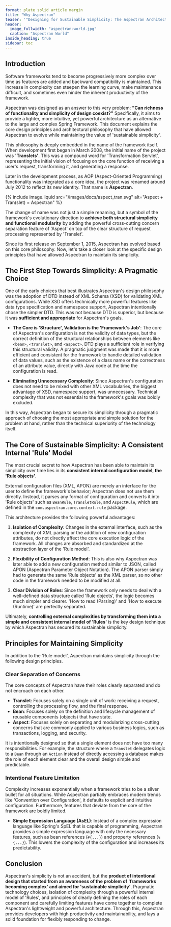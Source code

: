 ```yaml
---
format: plate solid article margin
title: "Why Aspectran"
teaser: '"Designing for Sustainable Simplicity: The Aspectran Architectural Philosophy"'
header:
  image_fullwidth: "aspectran-world.jpg"
  caption: "Aspectran World"
inside_heading: true
sidebar: toc
---
```


## Introduction

Software frameworks tend to become progressively more complex over time as features are added and backward compatibility is maintained. This increase in complexity can steepen the learning curve, make maintenance difficult, and sometimes even hinder the inherent productivity of the framework.

Aspectran was designed as an answer to this very problem: **"Can richness of functionality and simplicity of design coexist?"** Specifically, it aims to provide a lighter, more intuitive, yet powerful architecture as an alternative to the large and complex Spring Framework. This document explains the core design principles and architectural philosophy that have allowed Aspectran to evolve while maintaining the value of 'sustainable simplicity'.

This philosophy is deeply embedded in the name of the framework itself. When development first began in March 2008, the initial name of the project was **'Translets'**. This was a compound word for 'Transformation Servlet', representing the initial vision of focusing on the core function of receiving a user's request, transforming it, and generating a response.

Later in the development process, as AOP (Aspect-Oriented Programming) functionality was integrated as a core idea, the project was renamed around July 2012 to reflect its new identity. That name is **Aspectran**.

{% include image.liquid src="/images/docs/aspect_tran.svg" alt="Aspect + Tran(slet) = Aspectran" %}

The change of name was not just a simple renaming, but a symbol of the framework's evolutionary direction to **achieve both structural simplicity and functional modularity** by adding the powerful cross-cutting concern separation feature of 'Aspect' on top of the clear structure of request processing represented by 'Translet'.

Since its first release on September 1, 2015, Aspectran has evolved based on this core philosophy. Now, let's take a closer look at the specific design principles that have allowed Aspectran to maintain its simplicity.

## The First Step Towards Simplicity: A Pragmatic Choice

One of the early choices that best illustrates Aspectran's design philosophy was the adoption of DTD instead of XML Schema (XSD) for validating XML configurations. While XSD offers technically more powerful features like data type specification and namespace support, Aspectran intentionally chose the simpler DTD. This was not because DTD is superior, but because it was **sufficient and appropriate** for Aspectran's goals.

-   **The Core is 'Structure', Validation is the 'Framework's Job'**: The core of Aspectran's configuration is not the validity of data types, but the correct definition of the structural relationships between elements like `<bean>`, `<translet>`, and `<aspect>`. DTD plays a sufficient role in verifying this structural validity. A pragmatic judgment was made that it is more efficient and consistent for the framework to handle detailed validation of data values, such as the existence of a class name or the correctness of an attribute value, directly with Java code at the time the configuration is read.

-   **Eliminating Unnecessary Complexity**: Since Aspectran's configuration does not need to be mixed with other XML vocabularies, the biggest advantage of XSD, namespace support, was unnecessary. Technical complexity that was not essential to the framework's goals was boldly excluded.

In this way, Aspectran began to secure its simplicity through a pragmatic approach of choosing the most appropriate and simple solution for the problem at hand, rather than the technical superiority of the technology itself.

## The Core of Sustainable Simplicity: A Consistent Internal 'Rule' Model

The most crucial secret to how Aspectran has been able to maintain its simplicity over time lies in its **consistent internal configuration model, the 'Rule objects'**.

External configuration files (XML, APON) are merely an interface for the user to define the framework's behavior; Aspectran does not use them directly. Instead, it parses any format of configuration and converts it into 'Rule objects' such as `BeanRule`, `TransletRule`, and `AspectRule`, which are defined in the `com.aspectran.core.context.rule` package.

This architecture provides the following powerful advantages:

1.  **Isolation of Complexity**: Changes in the external interface, such as the complexity of XML parsing or the addition of new configuration attributes, do not directly affect the core execution logic of the framework. All changes are absorbed and standardized at the abstraction layer of the 'Rule model'.

2.  **Flexibility of Configuration Method**: This is also why Aspectran was later able to add a new configuration method similar to JSON, called APON (Aspectran Parameter Object Notation). The APON parser simply had to generate the same 'Rule objects' as the XML parser, so no other code in the framework needed to be modified at all.

3.  **Clear Division of Roles**: Since the framework only needs to deal with a well-defined data structure called 'Rule objects', the logic becomes much simpler and clearer. 'How to read (Parsing)' and 'How to execute (Runtime)' are perfectly separated.

Ultimately, **controlling external complexities by transforming them into a simple and consistent internal model of 'Rules'** is the key design technique by which Aspectran has secured its sustainable simplicity.

## Principles for Maintaining Simplicity

In addition to the 'Rule model', Aspectran maintains simplicity through the following design principles.

### Clear Separation of Concerns

The core concepts of Aspectran have their roles clearly separated and do not encroach on each other.

-   **Translet**: Focuses solely on a single unit of work: receiving a request, controlling the processing flow, and the final response.
-   **Bean**: Focuses solely on the definition and lifecycle management of reusable components (objects) that have state.
-   **Aspect**: Focuses solely on separating and modularizing cross-cutting concerns that are commonly applied to various business logics, such as transactions, logging, and security.

It is intentionally designed so that a single element does not have too many responsibilities. For example, the structure where a `Translet` delegates logic to a `Bean` through an `Action` instead of directly accessing a database makes the role of each element clear and the overall design simple and predictable.

### Intentional Feature Limitation

Complexity increases exponentially when a framework tries to be a silver bullet for all situations. While Aspectran partially embraces modern trends like 'Convention over Configuration', it defaults to explicit and intuitive configuration. Furthermore, features that deviate from the core of the framework are boldly limited.

-   **Simple Expression Language (AsEL)**: Instead of a complex expression language like Spring's SpEL that is capable of programming, Aspectran provides a simple expression language with only the necessary features, such as bean references (`#{...}`) and property references (`%{...}`). This lowers the complexity of the configuration and increases its predictability.

## Conclusion

Aspectran's simplicity is not an accident, but the **product of intentional design that started from an awareness of the problem of 'frameworks becoming complex' and aimed for 'sustainable simplicity'**. Pragmatic technology choices, isolation of complexity through a powerful internal model of 'Rules', and principles of clearly defining the roles of each component and carefully limiting features have come together to complete Aspectran's lightweight and powerful architecture. Through this, Aspectran provides developers with high productivity and maintainability, and lays a solid foundation for flexibly responding to change.
